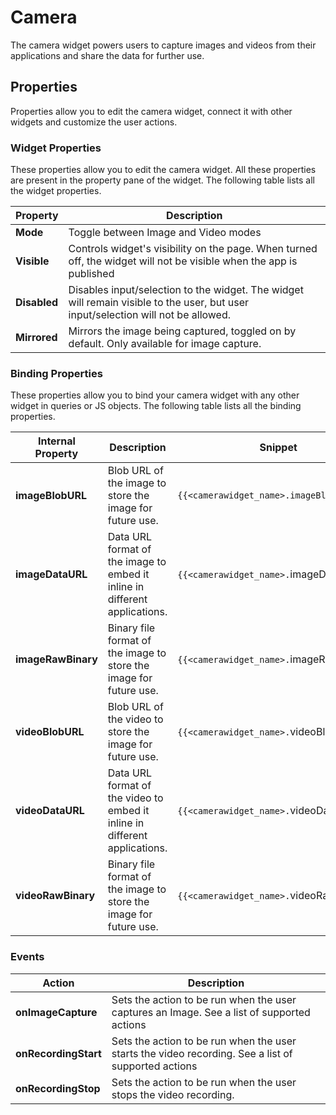 # Camera

The camera widget powers users to capture images and videos from their applications and share the data for further use.

## Properties

Properties allow you to edit the camera widget, connect it with other widgets and customize the user actions.

### Widget Properties

These properties allow you to edit the camera widget. All these properties are present in the property pane of the widget. The following table lists all the widget properties.

| Property     | Description                                                                                                                       |
| ------------ | --------------------------------------------------------------------------------------------------------------------------------- |
| **Mode**     | Toggle between Image and Video modes                                                                                              |
| **Visible**  | Controls widget's visibility on the page. When turned off, the widget will not be visible when the app is published               |
| **Disabled** | Disables input/selection to the widget. The widget will remain visible to the user, but user input/selection will not be allowed. |
| **Mirrored** | Mirrors the image being captured, toggled on by default. Only available for image capture.                                        |

### Binding Properties

These properties allow you to bind your camera widget with any other widget in queries or JS objects. The following table lists all the binding properties.

| Internal Property  | Description                                                                | Snippet                                    |
| ------------------ | -------------------------------------------------------------------------- | ------------------------------------------ |
| **imageBlobURL**   | Blob URL of the image to store the image for future use.                   | `{{<camerawidget_name>.imageBlobURL}}`     |
| **imageDataURL**   | Data URL format of the image to embed it inline in different applications. | `{{<camerawidget_name>.`imageDataURL`}}`   |
| **imageRawBinary** | Binary file format of the image to store the image for future use.         | `{{<camerawidget_name>.`imageRawBinary`}}` |
| **videoBlobURL**   | Blob URL of the video to store the image for future use.                   | `{{<camerawidget_name>.`videoBlobURL`}}`   |
| **videoDataURL**   | Data URL format of the video to embed it inline in different applications. | `{{<camerawidget_name>.`videoDataURL`}}`   |
| **videoRawBinary** | Binary file format of the image to store the image for future use.         | `{{<camerawidget_name>.`videoRawBinary`}}` |

### Events

| Action               | Description                                                                                         |
| -------------------- | --------------------------------------------------------------------------------------------------- |
| **onImageCapture**   | Sets the action to be run when the user captures an Image. See a list of supported actions          |
| **onRecordingStart** | Sets the action to be run when the user starts the video recording. See a list of supported actions |
| **onRecordingStop**  | Sets the action to be run when the user stops the video recording.                                  |
